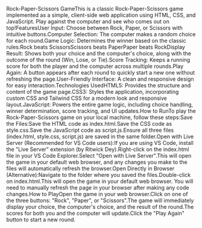 Rock-Paper-Scissors GameThis is a classic Rock-Paper-Scissors game implemented as a simple, client-side web application using HTML, CSS, and JavaScript. Play against the computer and see who comes out on top!FeaturesUser Input: Choose between Rock, Paper, or Scissors with intuitive buttons.Computer Selection: The computer makes a random choice for each round.Game Logic: Determines the winner based on the classic rules:Rock beats ScissorsScissors beats PaperPaper beats RockDisplay Result: Shows both your choice and the computer's choice, along with the outcome of the round (Win, Lose, or Tie).Score Tracking: Keeps a running score for both the player and the computer across multiple rounds.Play Again: A button appears after each round to quickly start a new one without refreshing the page.User-Friendly Interface: A clean and responsive design for easy interaction.Technologies UsedHTML5: Provides the structure and content of the game page.CSS3: Styles the application, incorporating custom CSS and Tailwind CSS for a modern look and responsive layout.JavaScript: Powers the entire game logic, including choice handling, winner determination, score tracking, and UI updates.How to RunTo play the Rock-Paper-Scissors game on your local machine, follow these steps:Save the Files:Save the HTML code as index.html.Save the CSS code as style.css.Save the JavaScript code as script.js.Ensure all three files (index.html, style.css, script.js) are saved in the same folder.Open with Live Server (Recommended for VS Code users):If you are using VS Code, install the "Live Server" extension (by Ritwick Dey).Right-click on the index.html file in your VS Code Explorer.Select "Open with Live Server".This will open the game in your default web browser, and any changes you make to the files will automatically refresh the browser.Open Directly in Browser (Alternative):Navigate to the folder where you saved the files.Double-click on index.html.This will open the game in your default web browser. You will need to manually refresh the page in your browser after making any code changes.How to PlayOpen the game in your web browser.Click on one of the three buttons: "Rock", "Paper", or "Scissors".The game will immediately display your choice, the computer's choice, and the result of the round.The scores for both you and the computer will update.Click the "Play Again" button to start a new round.